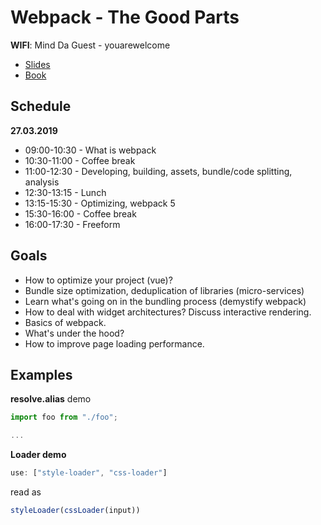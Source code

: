 # Webpack - The Good Parts

**WIFI**: Mind Da Guest - youarewelcome

* [Slides](https://presentations.survivejs.com/webpack-the-good-parts/#/1)
* [Book](https://survivejs.com/webpack/)

## Schedule

**27.03.2019**

* 09:00-10:30 - What is webpack
* 10:30-11:00 - Coffee break
* 11:00-12:30 - Developing, building, assets, bundle/code splitting, analysis
* 12:30-13:15 - Lunch
* 13:15-15:30 - Optimizing, webpack 5
* 15:30-16:00 - Coffee break
* 16:00-17:30 - Freeform

## Goals

* How to optimize your project (vue)?
* Bundle size optimization, deduplication of libraries (micro-services)
* Learn what's going on in the bundling process (demystify webpack)
* How to deal with widget architectures? Discuss interactive rendering.
* Basics of webpack.
* What's under the hood?
* How to improve page loading performance.

## Examples

**resolve.alias** demo

```javascript
import foo from "./foo";

...
```

**Loader demo**

```javascript
use: ["style-loader", "css-loader"]
```

read as

```javascript
styleLoader(cssLoader(input))
```
